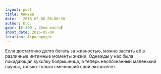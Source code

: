 ```yaml
---
layout: post
title: Линька
date:   2016-05-08 00:00:00
author: К.С.
gear: [E-300 , 35mm macro]
shoot_date: 2016-05-08
location: Агрогородок
---
```


Если достаточно долго бегать за живностью, можно застать её в различные интимные моменты жизни. Однажды у нас была покидающая куколку боярышница, а теперь неопознанный маленький паучок, только-только сменивший свой экзоскелет.
